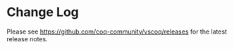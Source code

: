 # Change Log

Please see https://github.com/coq-community/vscoq/releases for the latest release notes.